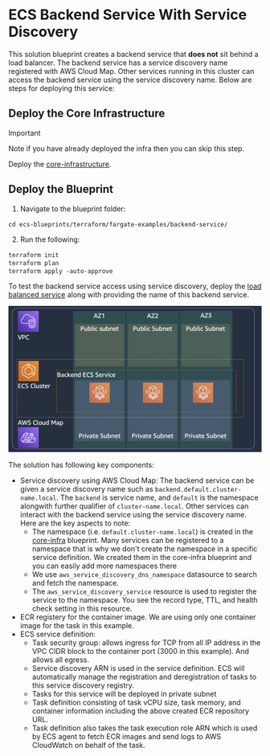 # ECS Backend Service With Service Discovery

This solution blueprint creates a backend service that **does not** sit behind a load balancer. The backend service has a service discovery name registered with AWS Cloud Map. Other services running in this cluster can access the backend service using the service discovery name. Below are steps for deploying this service:

## Deploy the Core Infrastructure

> [!IMPORTANT]
> Note if you have already deployed the infra then you can skip this step.

Deploy the [core-infrastructure](core-infra.md).

## Deploy the Blueprint

1. Navigate to the blueprint folder:

```shell
cd ecs-blueprints/terraform/fargate-examples/backend-service/
```

2. Run the following:

```shell
terraform init
terraform plan
terraform apply -auto-approve
```

To test the backend service access using service discovery, deploy the [load balanced service](lb-service.md) along with providing the name of this backend service.

<p align="center">
  <img src="../images/backend-service.png"/>
</p>

The solution has following key components:

- Service discovery using AWS Cloud Map: The backend service can be given a service discovery name such as `backend.default.cluster-name.local`. The `backend` is service name, and `default` is the namespace alongwith further qualifier of `cluster-name.local`. Other services can interact with the backend service using the service discovery name. Here are the key aspects to note:
    - The namespace (i.e. `default.cluster-name.local`) is created in the [core-infra](../core-infra/README.md) blueprint. Many services can be registered to a namespace that is why we don't create the namespace in a specific service definition. We created them in the core-infra blueprint and you can easily add more namespaces there
    - We use `aws_service_discovery_dns_namespace` datasource to search and fetch the namespace.
    - The `aws_service_discovery_service` resource is used to register the service to the namespace. You see the record type, TTL, and health check setting in this resource.
- ECR registery for the container image. We are using only one container image for the task in this example.
- ECS service definition:
    - Task security group: allows ingress for TCP from all IP address in the VPC CIDR block to the container port (3000 in this example). And allows all egress.
    - Service discovery ARN is used in the service definition. ECS will automatically manage the registration and deregistration of tasks to this service discovery registry.
    - Tasks for this service will be deployed in private subnet
    - Task definition consisting of task vCPU size, task memory, and container information including the above created ECR repository URL.
    - Task definition also takes the task execution role ARN which is used by ECS agent to fetch ECR images and send logs to AWS CloudWatch on behalf of the task.
